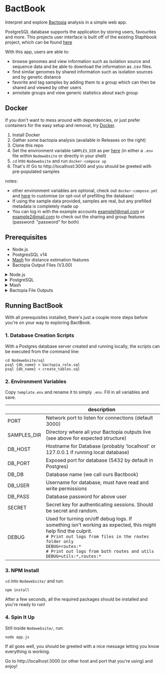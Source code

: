 # BactBook
Interpret and explore [Bactopia](https://bactopia.github.io) analysis in a simple web app.

PostgreSQL database supports the application by storing users, favourites and more. This projects user interface is built off of the existing Staphbook project, which can be found [here](https://github.com/maiscodes/Staphbook)

With this app, users are able to:
- browse genomes and view information such as isolation source and sequence data and be able to download the information as .csv files.
- find similar genomes by shared information such as isolation sources and by genetic distance
- favorite and tag samples by adding them to a group which can then be shared and viewed by other users
- annotate groups and view generic statistics about each group
## Docker
If you don't want to mess around with dependencies, or just prefer containers for the easy setup and removal, try [Docker](https://docker.com).

1. Install Docker
2. Gather some bactopia analysis (available in Releases on the right)
4. Clone this repo
5. Set the environment variable `SAMPLES_DIR` as per [here](#2-environment-variables) (in either a `.env` file within `Nodewebsite` or directly in your shell)
6. `cd` into `Nodewebsite` and run `docker-compose up`
7. That's it! Go to http://localhost:3000 and you should be greeted with pre-populated samples

notes: 
- other environment variables are optional, check out `docker-compose.yml` and [here](#2-environment-variables) to customise (or opt-out of prefilling the database)
- If using the sample data provided, samples are real, but any prefilled metadata is completely made up
- You can log in with the example accounts example1@mail.com or example2@mail.com to check out the sharing and group features (password: "password" for both)


## Prerequisites
- Node.js 
- PostgresSQL v14
- [Mash](https://github.com/marbl/Mash) for distance estimation features
- Bactopia Output Files (V3.00)
<details>
<summary>Node.js</summary>
  
> NodeJs is a Javascript Runtime - It's where all the server-side JS can run
1. Download here: https://nodejs.org/en
2. Follow the installer
</details>


<details>
  <summary>PostgreSQL</summary>
  
> PostgreSQL is our database of choice, although other database technologies may work. 
1. Download here: https://www.postgresql.org/download/
2. Once installed, it is highly recommended that you use a GUI such as pgAdmin 4 which can be downloaded here: https://www.pgadmin.org/download
3. Setup a Postgres server and database (keep your username and password handy, you'll need it later!)
</details>

<details>
  <summary>Mash</summary>
  
> Mash compares genome scketch files produced by Bactopia, allowing for genetic distance estimations.

<details>
<summary>Linux/MacOS</summary>
Follow the instructions to install here: https://github.com/marbl/Mash,
or install with Conda. Double check with:
```bash
  mash --version
``` 
No errors and you're good to go!
</details>
<details>
<summary>Windows</summary>
We find that using [WSL](https://learn.microsoft.com/en-us/windows/wsl/install) for mash works just fine, only slightly impacting loading times for the relevant page components. It only takes a few commands:

(Skip this one if you already have WSL installed)
```bash
wsl --install
```
Enter the WSL shell and install mash with the following commands:
```bash
wsl
sudo apt update && sudo apt upgrade -y
sudo apt install mash -y
```
That should be it! Double check everything worked with
```
mash --version
```
</details>
</details> 

<details>
  <summary>
    Bactopia File Outputs
  </summary>

> If you are here, you probably know about Bactopia. But it's important to note that this application
> expects a specific file structure, so this is worth a read.
<details>
  <summary>I Don't Have Any Bactopia Files</summary>
  Don't worry, some examples can be found under the 'Releases' section to the right.
1. Download the zip file and extract to your local disk
2. Note the path of the directory `bactopia-samples` (to be included in `.env` file)
</details>
Using flat-files as a database, we had to make some rules on how the application will interact with the file-system.
Below is the expected directory structure, nesting directories of samples within SAMPLES_DIR is not compatible. (note that SAMPLES_DIR can be anywhere local to the server):

```
SAMPLES_DIR/
├─ SAMPLE_1/
│  ├─ main/
│  │  ├─ ...
│  ├─ tools/
│  │  ├─ ...
├─ SAMPLE_2/
│  ├─ main/
│  │  ├─ ...
│  ├─ tools/
│  │  ├─ ...
├─ SAMPLE_N/
│  ├─ main/
│  │  ├─ ...
│  ├─ tools/
│  │  ├─ ...
├─ bactopia-runs
│  ├─ fastani-<TIMESTAMP>       <-- Autogenerated by bactopia --wf fastani --bactopia <PATH_TO_SAMPLES_DIR>
```
</details>

## Running BactBook
With all prerequisites installed, there's just a couple more steps before you're on your way to exploring BactBook.
### 1. Database Creation Scripts

With a Postgres database server created and running locally, the scripts can be executed from the command line:
```{bash}
cd Nodewebsite/sql
psql {db_name} < bactopia_role.sql
psql {db_name} < create_tables.sql
```
### 2. Environment Variables

Copy `template.env` and rename it to simply `.env`. Fill in all variables and save.

|             | description                                                                                                                                                                                                                                                   |
|-------------|---------------------------------------------------------------------------------------------------------------------------------------------------------------------------------------------------------------------------------------------------------------|
| PORT        | Network port to listen for connections (default 3000)                                                                                                                                                                                                         |
| SAMPLES_DIR | Directory where all your Bactopia outputs live (see above for expected structure)                                                                                                                                                                             |
| DB_HOST     | Hostname for Database (probably 'localhost' or 127.0.0.1 if running local database)                                                                                                                                                                           |
| DB_PORT     | Exposed port for database (5432 by default in Postgres)                                                                                                                                                                                                       |
| DB_DB       | Database name (we call ours Bactbook)                                                                                                                                                                                                                         |
| DB_USER     | Username for database, must have read and write permissions                                                                                                                                                                                                   |
| DB_PASS     | Database password for above user                                                                                                                                                                                                                              |
| SECRET      | Secret key for authenticating sessions. Should be secret and random.                                                                                                                                                                                          |
| DEBUG       | Used for turning on/off debug logs. If something isn't working as expected, this might help find the culprit. <br>`# Print out logs from files in the routes folder only`<br> `DEBUG=routes:*` <br> `# Print out logs from both routes and utils` <br> `DEBUG=utils:*,routes:*` |


### 3. NPM Install
`cd` into `Nodewebsite/` and run:
```
npm install
```
After a few seconds, all the required packages should be installed and you're ready to run!
### 4. Spin It Up
Still inside `Nodewebsite/`, run:
```
node app.js
```
If all goes well, you should be greeted with a nice message letting you know everything is working. 

Go to http://localhost:3000 (or other host and port that you're using) and enjoy!




